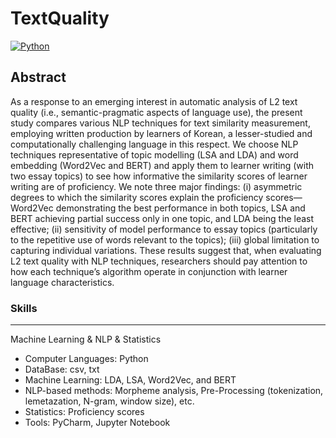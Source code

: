 # TextQuality


[![Python](https://img.shields.io/badge/Python-Used-blue.svg)](https://shields.io/#[![/)

## Abstract
As a response to an emerging interest in automatic analysis of L2 text quality (i.e., semantic-pragmatic aspects of language use), the present study compares various NLP techniques for text similarity measurement, employing written production by learners of Korean, a lesser-studied and computationally challenging language in this respect. We choose NLP techniques representative of topic modelling (LSA and LDA) and word embedding (Word2Vec and BERT) and apply them to learner writing (with two essay topics) to see how informative the similarity scores of learner writing are of proficiency. We note three major findings: (i) asymmetric degrees to which the similarity scores explain the proficiency scores—Word2Vec demonstrating the best performance in both topics, LSA and BERT achieving partial success only in one topic, and LDA being the least effective; (ii) sensitivity of model performance to essay topics (particularly to the repetitive use of words relevant to the topics); (iii) global limitation to capturing individual variations. These results suggest that, when evaluating L2 text quality with NLP techniques, researchers should pay attention to how each technique’s algorithm operate in conjunction with learner language characteristics.

### Skills
-------
Machine Learning & NLP & Statistics

- Computer Languages: Python
- DataBase: csv, txt
- Machine Learning: LDA, LSA, Word2Vec, and BERT
- NLP-based methods: Morpheme analysis, Pre-Processing (tokenization, lemetazation, N-gram, window size), etc.
- Statistics: Proficiency scores
- Tools: PyCharm, Jupyter Notebook

